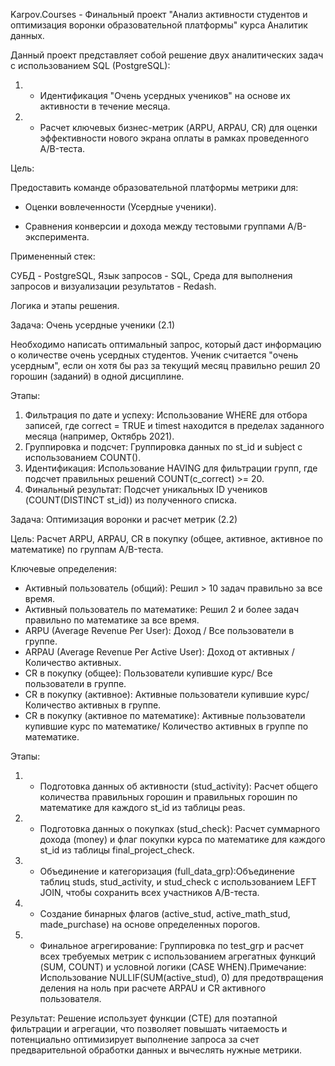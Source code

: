 Karpov.Courses -  Финальный проект "Анализ активности студентов и оптимизация воронки образовательной платформы" курса Аналитик данных.

Данный проект представляет собой решение двух аналитических задач с использованием SQL (PostgreSQL):
1. - Идентификация "Очень усердных учеников" на основе их активности в течение месяца.
2. - Расчет ключевых бизнес-метрик (ARPU, ARPAU, CR) для оценки эффективности нового экрана оплаты в рамках проведенного A/B-теста.

Цель:

Предоставить команде образовательной платформы метрики для:

- Оценки вовлеченности (Усердные ученики).

- Сравнения конверсии и дохода между тестовыми группами A/B-эксперимента.

Примененный стек: 

СУБД - PostgreSQL, Язык запросов - SQL, Среда для выполнения запросов и визуализации результатов - Redash.

 Логика и этапы решения. 
 
 Задача: Очень усердные ученики (2.1)
 
 Необходимо написать оптимальный запрос, который даст информацию о количестве очень усердных студентов.
 Ученик считается "очень усердным", если он хотя бы раз за текущий месяц правильно решил 20 горошин (заданий) в одной дисциплине.
 
 Этапы:
 
 1) Фильтрация по дате и успеху: Использование WHERE для отбора записей, где correct = TRUE и timest находится в пределах заданного месяца (например, Октябрь 2021).
 2) Группировка и подсчет: Группировка данных по st_id и subject с использованием COUNT().
 3) Идентификация: Использование HAVING для фильтрации групп, где подсчет правильных решений COUNT(c_correct) >= 20.
 6) Финальный результат: Подсчет уникальных ID учеников (COUNT(DISTINCT st_id)) из полученного списка.

Задача: Оптимизация воронки и расчет метрик (2.2) 

Цель: Расчет ARPU, ARPAU, CR в покупку (общее, активное, активное по математике) по группам A/B-теста.

Ключевые определения:
- Активный пользователь (общий): Решил > 10 задач правильно за все время.
- Активный пользователь по математике: Решил 2 и более задач правильно по математике за все время.
- ARPU (Average Revenue Per User): Доход / Все пользователи в группе.
- ARPAU (Average Revenue Per Active User): Доход от активных / Количество активных.
- CR в покупку (общеe): Пользователи купившие курс/ Все пользователи в группе.
- CR в покупку (активное): Активные пользователи купившие курс/ Количество активных в группе.
- CR в покупку (активное по математике): Активные пользователи купившие курс по математике/ Количество активных в группе по математике.

Этапы:
1) - Подготовка данных об активности (stud_activity): Расчет общего количества правильных горошин и правильных горошин по математике для каждого st_id из таблицы peas.
2) - Подготовка данных о покупках (stud_check): Расчет суммарного дохода (money) и флаг покупки курса по математике для каждого st_id из таблицы final_project_check.
3) - Объединение и категоризация (full_data_grp):Объединение таблиц studs, stud_activity, и stud_check с использованием LEFT JOIN, чтобы сохранить всех участников A/B-теста.
4) - Создание бинарных флагов (active_stud, active_math_stud, made_purchase) на основе определенных порогов.
5) - Финальное агрегирование: Группировка по test_grp и расчет всех требуемых метрик с использованием агрегатных функций (SUM, COUNT) и условной логики (CASE WHEN).Примечание: Использование NULLIF(SUM(active_stud), 0) для предотвращения деления на ноль при расчете ARPAU и CR активного пользователя.

Результат: 
Решение использует функции (CTE) для поэтапной фильтрации и агрегации, что позволяет повышать читаемость и потенциально оптимизирует выполнение запроса за счет предварительной обработки данных и вычеслять нужные метрики.




